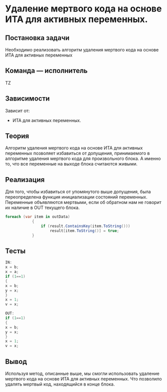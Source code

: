 # Удаление мертвого кода на основе ИТА для активных переменных.

## Постановка задачи
Необходимо реализовать алгоритм удаления мертвого кода на основе ИТА для активных переменных

## Команда — исполнитель
TZ

## Зависимости
Зависит от:
 - ИТА для активных переменных.

## Теория
Алгоритм удаления мертвого кода на основе ИТА для активных переменных позволяет избавиться от допущения, принимаемого в алгоритме удаления мертвого кода для произвольного блока. А именно то, что все переменные на выходе блока считаются живыми.

## Реализация
Для того, чтобы избавиться от упомянутого выше допущения, была переопределена функция инициализации состояний переменных. Переменные объявляются мертвыми, если об обратном нам не говорит их наличие в OUT текущего блока.
```csharp
foreach (var item in outData)
            {
                if (result.ContainsKey(item.ToString()))
                    result[item.ToString()] = true;
            }
```
## Тесты
```csharp
IN:
x = b;
x = a;
if (1==1)
{
x = b;
y = x;
}
x = 1;
v = x;

OUT:
if (1==1)
{
x = b;
y = x;
}
x = 1;
v = x;
```
## Вывод
Используя метод, описанные выше, мы смогли использовать удаление мертвого кода на основе ИТА для активных переменных. Что позволило удалять мертвый код, находящийся в конце блока.
